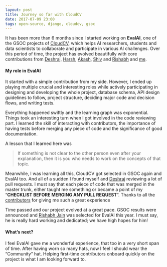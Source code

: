 ```yaml
---
layout: post
title: Journey so far with CloudCV
date: 2017-07-09 23:00
tags: open-source, django, cloudcv, gsoc
---
```



It has been more than 6 months since I started working on **EvalAI**, one of the
GSOC projects of [CloudCV](https://github.com/Cloud-CV), which helps AI
researchers, students and data scientists to collaborate and participate in
various AI challenges. Over this period of time, the project has evolved
beautifully with core contributions from [Deshraj](https://github.com/deshraj),
[Harsh](https://github.com/dexter1691), [Akash](https://github.com/aka-jain),
[Shiv](https://github.com/spyshiv) and
[Rishabh](https://github.com/RishabhJain2018) and
[me](http://github.com/taranjeet).

#### My role in EvalAI

It started with a simple contribution from my side. However, I ended up playing
multiple crucial and interesting roles while actively participating in designing
and developing the whole project, database schema, API design guidelines to
follow, project structure, deciding major code and decision flows, and writing
tests.

Everything happened swiftly and the learning graph was exponential. Things took
an interesting turn when I got involved in the code reviewing part. I learned
the skill of interacting with contributors, the importance of having tests
before merging any piece of code and the significance of good documentation.

A lesson that I learned here was

> If something is not clear to the other person even after your explanation, then
> it is you who needs to work on the concepts of that topic.

Meanwhile, I was learning all this, CloudCV got selected in GSOC again and
EvalAI too. And all of a sudden I found myself and
[Deshraj](https://github.com/deshraj) reviewing a lot of pull requests. I must
say that each piece of code that was merged in the master trunk, either taught
me something or became a point of my “**CHECKLIST BEFORE MERGING ANY PULL
REQUEST**”. Thanks to all the
[contributors](https://github.com/Cloud-CV/EvalAI/graphs/contributors) for
giving me such a great experience

Time passed and our project evolved at a great pace. GSOC results were announced
and [Rishabh Jain](https://github.com/RishabhJain2018) was selected for EvalAI
this year. I must say, he is really hard working and dedicated; we have high
hopes for him!

#### What’s next?

I feel EvalAI gave me a wonderful experience, that too in a very short span of
time. After having worn so many hats, now I feel I should wear the “Community”
hat. Helping first-time contributors onboard quickly on the project is what I am
looking forward to.
